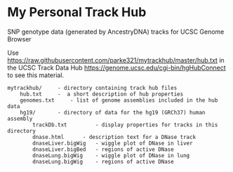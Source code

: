 # My Personal Track Hub
SNP genotype data (generated by AncestryDNA) tracks for UCSC Genome Browser

Use https://raw.githubusercontent.com/parke321/mytrackhub/master/hub.txt in the UCSC Track Data Hub https://genome.ucsc.edu/cgi-bin/hgHubConnect to see this material.

	mytrackhub/ 	- directory containing track hub files
		hub.txt 	-  a short description of hub properties
		genomes.txt 	- list of genome assemblies included in the hub data
		hg19/ 		- directory of data for the hg19 (GRCh37) human assembly
			trackDb.txt 		- display properties for tracks in this directory
			dnase.html 		- description text for a DNase track 
			dnaseLiver.bigWig 	- wiggle plot of DNase in liver
			dnaseLiver.bigBed 	- regions of active DNase
			dnaseLung.bigWig 	- wiggle plot of DNase in lung
			dnaseLung.bigWig 	- regions of active DNase

